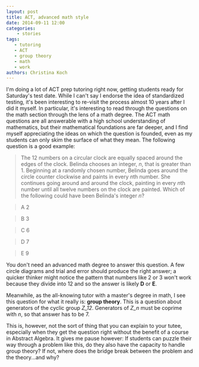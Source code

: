```yaml
---
layout: post
title: ACT, advanced math style
date: 2014-09-11 12:00
categories: 
    - stories
tags: 
   - tutoring
   - ACT
   - group theory
   - math
   - work
authors: Christina Koch
---
```


I'm doing a lot of ACT prep tutoring right now, getting students ready for Saturday's test date.  While I can't say I endorse the idea of standardized testing, it's been interesting to re-visit the process almost 10 years after I did it myself.  In particular, it's interesting to read through the questions on the math section through the lens of a math degree.  The ACT math questions are all answerable with a high school understanding of mathematics, but their mathematical foundations are far deeper, and I find myself appreciating the ideas on which the question is founded, even as my students can only skim the surface of what they mean.  The following question is a good example: 

> The 12 numbers on a circular clock are equally spaced around the edges of the clock.  Belinda chooses an integer, *n*, that is greater than 1.  Beginning at a randomly chosen number, Belinda goes around the circle counter clockwise and paints in every *n*th number.  She continues going around and around the clock, painting in every *n*th number until all twelve numbers on the clock are painted.  Which of the following could have been Belinda's integer *n*?

> A 2

> B 3

> C 6

> D 7

> E 9

You don't need an advanced math degree to answer this question.  A few circle diagrams and trial and error should produce the right answer; a quicker thinker might notice the pattern that numbers like 2 or 3 won't work because they divide into 12 and so the answer is likely **D** or **E**.  

Meanwhile, as the all-knowing tutor with a master's degree in math, I see this question for what it really is: **group theory**.  This is a question about generators of the cyclic group *Z_12*.  Generators of *Z_n* must be coprime with *n*, so that answer has to be 7.  

This is, however, not the sort of thing that you can explain to your tutee, especially when they get the question right without the benefit of a course in Abstract Algebra.  It gives me pause however: If students can puzzle their way through a problem like this, do they also have the capacity to handle group theory?  If not, where does the bridge break between the problem and the theory...and why?  


